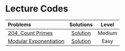 # Lecture Codes

|  Problems  |  Solutions  |  Level  |
|:-----------|:-----------:|:-------:|
|  [204. Count Primes](https://leetcode.com/problems/count-primes/)  |  [Solution]()  |  Medium  |
|  [Modular Exponentiation](https://www.codingninjas.com/studio/problems/modular-exponentiation_1082146)  |  [Solution]()  |  Easy  |
